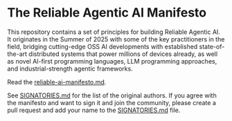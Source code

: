 # The Reliable Agentic AI Manifesto

This repository contains a set of principles for building Reliable Agentic AI. It originates in the Summer of 2025 with some of the key practitioners in the field, bridging cutting-edge OSS AI developments with established state-of-the-art distributed systems that power millions of devices already, as well as novel AI-first programming languages, LLM programming approaches, and industrial-strength agentic frameworks.

Read the [reliable-ai-manifesto.md](https://github.com/reasonable/reliable/blob/main/reliable-ai-manifesto.md).

See [SIGNATORIES.md](https://github.com/reasonable/reliable/blob/main/SIGNATORIES.md) for the list of the original authors.
If you agree with the manifesto and want to sign it and join the community, please create a pull request and add your name to the [SIGNATORIES.md](https://github.com/reasonable/reliable/blob/main/SIGNATORIES.md) file. 
